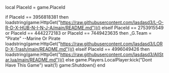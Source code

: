 local PlaceId = game.PlaceId

if PlaceId == 3956818381 then
	loadstring(game:HttpGet("https://raw.githubusercontent.com/lasdasd3/L-O-R-D-X-HUB-N-I-N-J-A/main/README.md"))()
elseif PlaceId == 2753915549 or PlaceId == 4442272183 or PlaceId == 7449423635 then
_G.Team = "Pirate" --Marine Or Pirate
loadstring(game:HttpGet("https://raw.githubusercontent.com/lasdasd3/LORD-X-Trash/main/README.md"))()
elseif PlaceId == 4996049426 then
    loadstring(game:HttpGet("https://raw.githubusercontent.com/lasdasd3/AllStar.lua/main/README.md"))()
else
	game.Players.LocalPlayer:kick("Dont Have This Game")
	wait(1)
	game:Shutdown()
end
